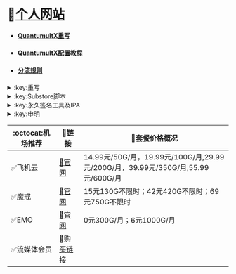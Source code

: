 # 🔔[个人网站](https://whatshub.top)

* #### [QuantumultX重写](https://whatshub.top/quantumultx)
* #### [QuantumultX配置教程](https://whatshub.top/qxmanual)
* #### [分流规则](https://whatshub.top/rule)
</details>

<details>
   <summary>:key:重写</summary>    


|:octocat:重写|:link:链接|
|--|--|
|:white_check_mark:重写合集|[:link:链接地址](https://whatshub.top/rewrite/4in1.conf)|
|:white_check_mark:去广告|[:link:链接地址](https://whatshub.top/rewrite/startingad.conf)|
|:white_check_mark:去广告mix|[:link:链接地址](https://whatshub.top/rewrite/adultra.conf)|
|:white_check_mark:去广告mix+|[:link:链接地址](https://whatshub.top/rewrite/adultraplus.conf)|
|:white_check_mark:百度云加速|[:link:链接地址](https://whatshub.top/rewrite/BaiduCloud.conf)|
|:white_check_mark:扫描全能王|[:link:链接地址](https://whatshub.top/rewrite/CamScanner.conf)|
|:white_check_mark:Emby|[:link:链接地址](https://whatshub.top/rewrite/Emby.conf)|
|:white_check_mark:酷我会员|[:link:链接地址](https://whatshub.top/rewrite/KuwoVip.conf)|
|:white_check_mark:酷我数字专辑解锁|[:link:链接地址](https://whatshub.top/rewrite/kuwo-unlock.conf)|
|:white_check_mark:历史价格|[:link:链接地址](https://whatshub.top/rewrite/Price.conf)|
|:white_check_mark:WPS会员解锁|[:link:链接地址](https://whatshub.top/rewrite/WPS.conf)|
|:white_check_mark:Nicegram会员解锁|[:link:链接地址](https://whatshub.top/rewrite/nicegram.conf)|
|:white_check_mark:财新文章解锁|[:link:链接地址](https://whatshub.top/rewrite/caixin.conf)|
|:white_check_mark:spotify会员解锁|[:link:链接地址](https://whatshub.top/rewrite/SpotifyPremium.conf)|
|:white_check_mark:SoundCloud Go+|[:link:链接地址](https://whatshub.top/rewrite/soundcloud.conf)|
|:white_check_mark:代理链路检测|[:link:链接地址](https://whatshub.top/rewrite/NodeLinkCheck.conf)|
|:white_check_mark:波点音乐|[:link:链接地址](https://whatshub.top/rewrite/Bodian.conf)|
|:white_check_mark:禁用iOS更新|[:link:链接地址](https://whatshub.top/rewrite/DisableUpdate.conf)|
|:white_check_mark:奈飞评分|[:link:链接地址](https://whatshub.top/rewrite/Ratings.conf)|
|:white_check_mark:番茄小说|[:link:链接地址](https://whatshub.top/rewrite/fanqienovel.conf)|
|:white_check_mark:流利说解锁|[:link:链接地址](https://whatshub.top/rewrite/lls.conf)|
|:white_check_mark:JibJab|[:link:链接地址](https://whatshub.top/rewrite/jibjab.conf)|
|:white_check_mark:Mix Camera|[:link:链接地址](https://whatshub.top/rewrite/mix.conf)|
|:white_check_mark:Picsart|[:link:链接地址](https://whatshub.top/rewrite/picsart.conf)|
|:white_check_mark:Polarr|[:link:链接地址](https://whatshub.top/rewrite/polarr.conf)|
|:white_check_mark:皮皮虾|[:link:链接地址](https://whatshub.top/rewrite/ppx.conf)|
|:white_check_mark:VSCO|[:link:链接地址](https://whatshub.top/rewrite/vsco.conf)|
|:white_check_mark:小影|[:link:链接地址](https://whatshub.top/rewrite/xiaoying.conf)|
|:white_check_mark:香蕉视频|[:link:链接地址](https://whatshub.top/rewrite/xjsp.conf)|
|:white_check_mark:ColorWidgets小组件|[:link:链接地址](https://whatshub.top/rewrite/colorwidgets.conf)|
|:white_check_mark:Alarmy闹钟解锁|[:link:链接地址](https://whatshub.top/rewrite/alarmy.conf)|
|:white_check_mark:彩云天气提醒|[:link:链接地址](https://whatshub.top/rewrite/caiyun.conf)|
|:white_check_mark:Aloha浏览器|[:link:链接地址](https://whatshub.top/rewrite/aloha.conf)|
|:white_check_mark:BedtimeFan助眠风扇|[:link:链接地址](https://whatshub.top/rewrite/BedtimeFan.conf)|
|:white_check_mark:Bazaart解锁|[:link:链接地址](https://whatshub.top/rewrite/bazaart.conf)|
|:white_check_mark:DailyYoga解锁|[:link:链接地址](https://whatshub.top/rewrite/daily-yoga.conf)|
|:white_check_mark:Darkroom解锁|[:link:链接地址](https://whatshub.top/rewrite/darkroom.conf)|
|:white_check_mark:Fabulous解锁|[:link:链接地址](https://whatshub.top/rewrite/fabulous.conf)|
|:white_check_mark:Invideo解锁|[:link:链接地址](https://whatshub.top/rewrite/invideo.conf)|
|:white_check_mark:忆飞Gif解锁|[:link:链接地址](https://whatshub.top/rewrite/giftr.conf)|
|:white_check_mark:句读解锁|[:link:链接地址](https://whatshub.top/rewrite/judou.conf)|
|:white_check_mark:Kika会员解锁|[:link:链接地址](https://whatshub.top/rewrite/kika.conf)|
|:white_check_mark:Mojo会员解锁|[:link:链接地址](https://whatshub.top/rewrite/mojo.conf)|
|:white_check_mark:Musixmatch解锁|[:link:链接地址](https://whatshub.top/rewrite/musixmatch.conf)|
|:white_check_mark:MyFitnessPal解锁|[:link:链接地址](https://whatshub.top/rewrite/myfitnesspal.conf)|
|:white_check_mark:Now冥想解锁|[:link:链接地址](https://whatshub.top/rewrite/now.conf)|
|:white_check_mark:奶由壁纸解锁|[:link:链接地址](https://whatshub.top/rewrite/nybz.conf)|
|:white_check_mark:Piccollage解锁|[:link:链接地址](https://whatshub.top/rewrite/piccollage.conf)|
|:white_check_mark:Pixelcut解锁|[:link:链接地址](https://whatshub.top/rewrite/pixelcut.conf)|
|:white_check_mark:时光手账解锁|[:link:链接地址](https://whatshub.top/rewrite/sgsz.conf)|
|:white_check_mark:ShadowLink解锁会员节点|[:link:链接地址](https://whatshub.top/rewrite/shadowlinkvpn.conf)|
|:white_check_mark:Smallpdf解锁|[:link:链接地址](https://whatshub.top/rewrite/smallpdf.conf)|
|:white_check_mark:Tangerine解锁|[:link:链接地址](https://whatshub.top/rewrite/tangerine.conf)|
|:white_check_mark:Ten Percent解锁|[:link:链接地址](https://whatshub.top/rewrite/tenpercent.conf)|
|:white_check_mark:迅雷会员解锁|[:link:链接地址](https://whatshub.top/rewrite/thunder.conf)|
|:white_check_mark:Workout For Women解锁|[:link:链接地址](https://whatshub.top/rewrite/wfw.conf)|
|:white_check_mark:Widgetsmith解锁|[:link:链接地址](https://whatshub.top/rewrite/widgetsmith.conf)|
|:white_check_mark:万能变声器解锁|[:link:链接地址](https://whatshub.top/rewrite/wnbsq.conf)|
|:white_check_mark:指尖时光解锁会员|[:link:链接地址](https://whatshub.top/rewrite/zjsg.conf)|
|:white_check_mark:傲软抠图会员|[:link:链接地址](https://whatshub.top/rewrite/apowersoft.conf)|
|:white_check_mark:Appraven Pro|[:link:链接地址](https://whatshub.top/rewrite/appraven.conf)|
|:white_check_mark:布丁锁屏|[:link:链接地址](https://whatshub.top/rewrite/bdsp.conf)|
|:white_check_mark:Bilibili 1080P|[:link:链接地址](https://whatshub.top/rewrite/bili.conf)|
|:white_check_mark:BOOM会员解锁|[:link:链接地址](https://whatshub.top/rewrite/boom.conf)|
|:white_check_mark:克拉壁纸|[:link:链接地址](https://whatshub.top/rewrite/clarity.conf)|
|:white_check_mark:彩云天气SVIP|[:link:链接地址](https://whatshub.top/rewrite/colorweather.conf)|
|:white_check_mark:Ellabook VIP|[:link:链接地址](https://whatshub.top/rewrite/ellabook.conf)|
|:white_check_mark:Fimo Pro|[:link:链接地址](https://whatshub.top/rewrite/fimo.conf)|
|:white_check_mark:i Love PDF解锁|[:link:链接地址](https://whatshub.top/rewrite/ilovepdf.conf)|
|:white_check_mark:美图秀秀VIP|[:link:链接地址](https://whatshub.top/rewrite/meituxx.conf)|
|:white_check_mark:起伏会员解锁|[:link:链接地址](https://whatshub.top/rewrite/qifu.conf)|
|:white_check_mark:Symbolab Pro|[:link:链接地址](https://whatshub.top/rewrite/symbolab.conf)|
|:white_check_mark:Pixiv Show|[:link:链接地址](https://raw.githubusercontent.com/I-am-R-E/Functional-Store-Hub/Master/PixivShow/Loon.conf)|
|:white_check_mark:B612咔叽|[:link:链接地址](https://whatshub.top/rewrite/b612.conf)|
|:white_check_mark:儿歌点点会员|[:link:链接地址](https://whatshub.top/rewrite/egdd.conf)|
|:white_check_mark:hyperweb会员解锁|[:link:链接地址](https://whatshub.top/rewrite/hyperweb.conf)|
|:white_check_mark:Molycam会员|[:link:链接地址](https://whatshub.top/rewrite/molycam.conf)|
|:white_check_mark:Photomath会员|[:link:链接地址](https://whatshub.top/rewrite/photomath.conf)|
|:white_check_mark:西窗烛解锁|[:link:链接地址](https://whatshub.top/rewrite/xcz.conf)|
|:white_check_mark:Accuweather解锁|[:link:链接地址](https://whatshub.top/rewrite/accu.conf)|
|:white_check_mark:Meistertask解锁|[:link:链接地址](https://whatshub.top/rewrite/meistertask.conf)|
|:white_check_mark:一言解锁|[:link:链接地址](https://whatshub.top/rewrite/yiyan.conf)|
|:white_check_mark:Fantastical解锁|[:link:链接地址](https://whatshub.top/rewrite/fantastical.conf)|
|:white_check_mark:云听解锁|[:link:链接地址](https://whatshub.top/rewrite/yunting.conf)|
|:white_check_mark:豌豆清单解锁|[:link:链接地址](https://whatshub.top/rewrite/wdqd.conf)|
|:white_check_mark:EMMO解锁|[:link:链接地址](https://whatshub.top/rewrite/emmo.conf)|
|:white_check_mark:小习惯解锁|[:link:链接地址](https://whatshub.top/rewrite/xxg.conf)|
|:white_check_mark:读书笔记解锁|[:link:链接地址](https://whatshub.top/rewrite/dsbj.conf)|
|:white_check_mark:斑马海报解锁|[:link:链接地址](https://whatshub.top/rewrite/zebra.conf)|
|:white_check_mark:My Plate解锁|[:link:链接地址](https://whatshub.top/rewrite/myplate.conf)|
|❌I AM解锁|[:link:链接地址](https://whatshub.top/rewrite/iam.conf)|
|:white_check_mark:iMuseum解锁|[:link:链接地址](https://whatshub.top/rewrite/imuseum.conf)|
|:white_check_mark:Audiomack解锁|[:link:链接地址](https://whatshub.top/rewrite/audiomack.conf)|
|:white_check_mark:Grammarly解锁|[:link:链接地址](https://whatshub.top/rewrite/grammarly.conf)|
|:white_check_mark:TOKCAM解锁|[:link:链接地址](https://whatshub.top/rewrite/tokcam.conf)|
|:white_check_mark:图图记账解锁|[:link:链接地址](https://whatshub.top/rewrite/tutu.conf)|
|:white_check_mark:WallCraft解锁|[:link:链接地址](https://whatshub.top/rewrite/wallcraft.conf)|
|:white_check_mark:新语听书解锁|[:link:链接地址](https://whatshub.top/rewrite/xyts.conf)|
|:white_check_mark:一甜相机解锁|[:link:链接地址](https://whatshub.top/rewrite/yitian.conf)|
|:white_check_mark:Grow解锁|[:link:链接地址](https://whatshub.top/rewrite/grow.conf)|
|:white_check_mark:Xmind思维导图|[:link:链接地址](https://whatshub.top/rewrite/xmind.conf)|
|:white_check_mark:微信公众号去广告|[:link:链接地址](https://whatshub.top/rewrite/wechatad.conf)|
|:white_check_mark:微博去广告|[:link:链接地址](https://whatshub.top/rewrite/weiboad.conf)|
|:white_check_mark:哔哩哔哩去广告|[:link:链接地址](https://whatshub.top/rewrite/biliad.conf)|
|:white_check_mark:喜马拉雅去广告|[:link:链接地址](https://whatshub.top/rewrite/xmlyad.conf)|
|:white_check_mark:网易蜗牛阅读|[:link:链接地址](https://whatshub.top/rewrite/wnds.conf)|
|:white_check_mark:马卡龙玩图|[:link:链接地址](https://whatshub.top/rewrite/mklwt.conf)|
|:white_check_mark:第一弹解锁|[:link:链接地址](https://whatshub.top/rewrite/dyd.conf)|
|:white_check_mark:海豚记账本|[:link:链接地址](https://whatshub.top/rewrite/htjzb.conf)|
|:white_check_mark:PEAK解锁|[:link:链接地址](https://whatshub.top/rewrite/peak.conf)|
|:white_check_mark:Pillow解锁|[:link:链接地址](https://whatshub.top/rewrite/pillow.conf)|
|:white_check_mark:PocketLists解锁|[:link:链接地址](https://whatshub.top/rewrite/pocketlists.conf)|
|:white_check_mark:知音漫客解锁|[:link:链接地址](https://whatshub.top/rewrite/zymk.conf)|
|:white_check_mark:有道云笔记解锁|[:link:链接地址](https://whatshub.top/rewrite/ydybj.conf)|
|:white_check_mark:Vista看天下解锁|[:link:链接地址](https://whatshub.top/rewrite/vista.conf)|
|:white_check_mark:PhotosShop Express会员解锁|[:link:链接地址](https://whatshub.top/rewrite/photoshop.conf)|
|:white_check_mark:人人视频去广告|[:link:链接地址](https://whatshub.top/rewrite/rrsp.conf)|
|:white_check_mark:七猫小说解锁|[:link:链接地址](https://whatshub.top/rewrite/qmxs.conf)|
|:white_check_mark:漫画台小程序解锁|[:link:链接地址](https://whatshub.top/rewrite/mht.conf)|
|:white_check_mark:Notability解锁|[:link:链接地址](https://whatshub.top/rewrite/notability.conf)|
|:white_check_mark:爱美剧解锁|[:link:链接地址](https://whatshub.top/rewrite/amj.conf)|
|:white_check_mark:白描黄金会员|[:link:链接地址](https://whatshub.top/rewrite/baimiao.conf)|
|:white_check_mark:OldRoll相机解锁|[:link:链接地址](https://whatshub.top/rewrite/oldroll.conf)|
|:white_check_mark:少年得到解锁会员|[:link:链接地址](https://whatshub.top/rewrite/sndd.conf)|
|:white_check_mark:大蓝鲸|[:link:链接地址](https://whatshub.top/rewrite/dalanjing.conf)|
|:white_check_mark:螺畤大语文解锁会员|[:link:链接地址](https://whatshub.top/rewrite/lsdyw.conf)|
|:white_check_mark:语文趣配音解锁会员|[:link:链接地址](https://whatshub.top/rewrite/ywqpy.conf)|
|:white_check_mark:配音秀解锁会员|[:link:链接地址](https://whatshub.top/rewrite/pyx.conf)|
|:white_check_mark:纸条年度会员解锁|[:link:链接地址](https://whatshub.top/rewrite/zhitiao.conf)|
|:white_check_mark:石墨文档解锁|[:link:链接地址](https://whatshub.top/rewrite/smwd.conf)|
|:white_check_mark:美篇解锁vip|[:link:链接地址](https://whatshub.top/rewrite/meipian.conf)|
|:white_check_mark:Adobe LightRoom解锁|[:link:链接地址](https://whatshub.top/rewrite/lightroom.conf)|
|:white_check_mark:Calm解锁|[:link:链接地址](https://whatshub.top/rewrite/calm.conf)|
|:white_check_mark:NFC门禁卡公交卡|[:link:链接地址](https://whatshub.top/rewrite/nfc.conf)|
|:white_check_mark:搜图神器|[:link:链接地址](https://whatshub.top/rewrite/stsq.conf)|
|:white_check_mark:https抓包|[:link:链接地址](https://whatshub.top/rewrite/https.conf)|
|:white_check_mark:SSA丝社|[:link:链接地址](https://whatshub.top/rewrite/ssa.conf)|
|:white_check_mark:小小优趣|[:link:链接地址](https://whatshub.top/rewrite/xxyq.conf)|
|:white_check_mark:幻影相册|[:link:链接地址](https://whatshub.top/rewrite/hyxc.conf)|
|:white_check_mark:精塾国学|[:link:链接地址](https://whatshub.top/rewrite/jsgx.conf)|
|:white_check_mark:PrettyUp|[:link:链接地址](https://whatshub.top/rewrite/prettyup.conf)|
|:white_check_mark:Cubox|[:link:链接地址](https://whatshub.top/rewrite/cubox.conf)|
|:white_check_mark:pandora订阅管理|[:link:链接地址](https://whatshub.top/rewrite/pandora.conf)|
|:white_check_mark:微信阅读积分兑换|[:link:链接地址](https://whatshub.top/rewrite/wechatread.conf)|请查阅脚本内教程
|:white_check_mark:来音智能陪练|[:link:链接地址](https://whatshub.top/rewrite/ly.conf)|
|:white_check_mark:熊掌记|[:link:链接地址](https://whatshub.top/rewrite/xzj.conf)|
|❌Notboring解锁|[:link:链接地址](https://whatshub.top/rewrite/notboring.conf)|
|:white_check_mark:如期|[:link:链接地址](https://whatshub.top/rewrite/rq.conf)|
|:white_check_mark:CEO周课|[:link:链接地址](https://whatshub.top/rewrite/ceo.conf)|
|:white_check_mark:Fileball|[:link:链接地址](https://whatshub.top/rewrite/fileball.conf)|
|:white_check_mark:1blocker|[:link:链接地址](https://whatshub.top/rewrite/1blocker.conf)|
|:white_check_mark:AI换脸秀|[:link:链接地址](https://whatshub.top/rewrite/ai.conf)|
|:white_check_mark:proknockout|[:link:链接地址](https://whatshub.top/rewrite/proknockout.conf)|
|:white_check_mark:青柠海报|[:link:链接地址](https://whatshub.top/rewrite/qnhb.conf)|
|:white_check_mark:Faintv|[:link:链接地址](https://whatshub.top/rewrite/faintv.conf)|
|:white_check_mark:微信听书|[:link:链接地址](https://whatshub.top/rewrite/wxts.conf)|
|:white_check_mark:人民日报去广告|[:link:链接地址](https://whatshub.top/rewrite/rmrb.conf)|
|:white_check_mark:爱企查|[:link:链接地址](https://whatshub.top/rewrite/aqc.conf)|
|:white_check_mark:微信读书免费卡解锁|[:link:链接地址](https://whatshub.top/rewrite/wxds.conf)|
|:white_check_mark:chic|[:link:链接地址](https://whatshub.top/rewrite/chic.conf)|
|:white_check_mark:有道词典|[:link:链接地址](https://whatshub.top/rewrite/ydcd.conf)|
|:white_check_mark:一路听天下|[:link:链接地址](https://whatshub.top/rewrite/ylttx.conf)|
|:white_check_mark:网速测试大师|[:link:链接地址](https://whatshub.top/rewrite/wscsds.conf)|
|:white_check_mark:网速管家|[:link:链接地址](https://whatshub.top/rewrite/wsgj.conf)|
|:white_check_mark:EFEKT美易|[:link:链接地址](https://whatshub.top/rewrite/efekt.conf)|
|:white_check_mark:WPS稻壳会员|[:link:链接地址](https://whatshub.top/rewrite/doc.conf)|
|:white_check_mark:米克锁屏|[:link:链接地址](https://whatshub.top/rewrite/mksp.conf)|
|:white_check_mark:阿布睡前故事|[:link:链接地址](https://whatshub.top/rewrite/absqgs.conf)|
|:white_check_mark:collart|[:link:链接地址](https://whatshub.top/rewrite/collart.conf)|
|:white_check_mark:博商小麦|[:link:链接地址](https://whatshub.top/rewrite/bsxm.conf)|
|:white_check_mark:MEMRISE|[:link:链接地址](https://whatshub.top/rewrite/memrise.conf)|
|:white_check_mark:堆糖|[:link:链接地址](https://whatshub.top/rewrite/duitang.conf)|
|:white_check_mark:Flomo|[:link:链接地址](https://whatshub.top/rewrite/flomo.conf)|
|:white_check_mark:APTV|[:link:链接地址](https://whatshub.top/rewrite/aptv.conf)|
|:white_check_mark:香哈菜谱大全|[:link:链接地址](https://whatshub.top/rewrite/cp.conf)|
|:white_check_mark:长相思|[:link:链接地址](https://whatshub.top/rewrite/cxs.conf)|
|:white_check_mark:电子请柬制作|[:link:链接地址](https://whatshub.top/rewrite/dzqj.conf)|
|:white_check_mark:黄油相机|[:link:链接地址](https://whatshub.top/rewrite/hyxj.conf)|
|:white_check_mark:Lingokids|[:link:链接地址](https://whatshub.top/rewrite/lingokids.conf)|
|:white_check_mark:百度文库阅读解锁|[:link:链接地址](https://whatshub.top/rewrite/bdwk.conf)|
|:white_check_mark:Craft|[:link:链接地址](https://whatshub.top/rewrite/craft.conf)|
|:white_check_mark:Panda小组件|[:link:链接地址](https://whatshub.top/rewrite/panda.conf)|
|:white_check_mark:Keep|[:link:链接地址](https://whatshub.top/rewrite/keep.conf)|
|:white_check_mark:Documents|[:link:链接地址](https://whatshub.top/rewrite/documents.conf)|
|:white_check_mark:Planny|[:link:链接地址](https://whatshub.top/rewrite/plany.conf)|
|:white_check_mark:Ego Reader|[:link:链接地址](https://whatshub.top/rewrite/ego.conf)|
|:white_check_mark:极速扫描仪|[:link:链接地址](https://whatshub.top/rewrite/jssmy.conf)|
|:white_check_mark:指尖笔记|[:link:链接地址](https://whatshub.top/rewrite/zjbj.conf)|
|:white_check_mark:钱迹|[:link:链接地址](https://whatshub.top/rewrite/qj.conf)|
|:white_check_mark:Agenda|[:link:链接地址](https://whatshub.top/rewrite/agenda.conf)|
|:white_check_mark:多重搜索|[:link:链接地址](https://whatshub.top/rewrite/multisearch.conf)|
|:white_check_mark:即刻运动|[:link:链接地址](https://whatshub.top/rewrite/jkyd.conf)|
|:white_check_mark:Day One|[:link:链接地址](https://whatshub.top/rewrite/dayone.conf)|
|:white_check_mark:Usage|[:link:链接地址](https://whatshub.top/rewrite/usage.conf)|
|:white_check_mark:谜底时钟|[:link:链接地址](https://whatshub.top/rewrite/mdsz.conf)|
|:white_check_mark:MoneyThings|[:link:链接地址](https://whatshub.top/rewrite/moneythings.conf)|
|:white_check_mark:手机扫描仪|[:link:链接地址](https://whatshub.top/rewrite/sjsmy.conf)|
|:white_check_mark:Sorted|[:link:链接地址](https://whatshub.top/rewrite/sorted.conf)|
|:white_check_mark:尽简衣橱|[:link:链接地址](https://whatshub.top/rewrite/jjyc.conf)|
|:white_check_mark:看理想|[:link:链接地址](https://whatshub.top/rewrite/klx.conf)|
|:white_check_mark:目标地图|[:link:链接地址](https://whatshub.top/rewrite/mbdt.conf)|
|:white_check_mark:拼图酱|[:link:链接地址](https://whatshub.top/rewrite/ptj.conf)|
|:white_check_mark:向日葵阅读|[:link:链接地址](https://whatshub.top/rewrite/xrk.conf)|
|:white_check_mark:卡片日记|[:link:链接地址](https://whatshub.top/rewrite/kprj.conf)|
|:white_check_mark:莉景天气|[:link:链接地址](https://whatshub.top/rewrite/ljtq.conf)|
|:white_check_mark:Motivation|[:link:链接地址](https://whatshub.top/rewrite/motivation.conf)|
|:white_check_mark:PDF Viewer|[:link:链接地址](https://whatshub.top/rewrite/pdfviewer.conf)|
|:white_check_mark:Percento|[:link:链接地址](https://whatshub.top/rewrite/percento.conf)|
|:white_check_mark:Pixelance|[:link:链接地址](https://whatshub.top/rewrite/pixelance.conf)|
|:white_check_mark:Retake|[:link:链接地址](https://whatshub.top/rewrite/retake.conf)|
|:white_check_mark:色采|[:link:链接地址](https://whatshub.top/rewrite/sc.conf)|
|:white_check_mark:闪萌表情|[:link:链接地址](https://whatshub.top/rewrite/smbq.conf)|
|:white_check_mark:音频剪辑|[:link:链接地址](https://whatshub.top/rewrite/ypjj.conf)|
|:white_check_mark:Varlens|[:link:链接地址](https://whatshub.top/rewrite/varlens.conf)|
|:white_check_mark:一木记账|[:link:链接地址](https://whatshub.top/rewrite/ymjz.conf)|
|:white_check_mark:Drafts|[:link:链接地址](https://whatshub.top/rewrite/drafts.conf)|
|:white_check_mark:叮叮水印相机|[:link:链接地址](https://whatshub.top/rewrite/ddsyxj.conf)|
|:white_check_mark:Emote|[:link:链接地址](https://whatshub.top/rewrite/emote.conf)|
|:white_check_mark:灵敢足迹|[:link:链接地址](https://whatshub.top/rewrite/lgzj.conf)|
|:white_check_mark:7分钟HIIT运动|[:link:链接地址](https://whatshub.top/rewrite/seven.conf)|
|:white_check_mark:私密相册管家|[:link:链接地址](https://whatshub.top/rewrite/smxcgj.conf)|
|:white_check_mark:FitnessView|[:link:链接地址](https://whatshub.top/rewrite/fnv.conf)|
|:white_check_mark:TODO清单|[:link:链接地址](https://whatshub.top/rewrite/todo.conf)|
|:white_check_mark:淘票票评分|[:link:链接地址](https://whatshub.top/rewrite/tpp.conf)|
|:white_check_mark:天天豆|[:link:链接地址](https://whatshub.top/rewrite/ttd.conf)|
|:white_check_mark:咖映|[:link:链接地址](https://whatshub.top/rewrite/ky.conf)|
|:white_check_mark:VCUS|[:link:链接地址](https://whatshub.top/rewrite/vcus.conf)|
|:white_check_mark:傲软PDF编辑|[:link:链接地址](https://whatshub.top/rewrite/arpdfbj.conf)|
|:white_check_mark:傲软投屏|[:link:链接地址](https://whatshub.top/rewrite/artp.conf)|
|:white_check_mark:幻休|[:link:链接地址](https://whatshub.top/rewrite/hx.conf)|
|:white_check_mark:绘影字幕|[:link:链接地址](https://whatshub.top/rewrite/hyzm.conf)|
|:white_check_mark:汇中考|[:link:链接地址](https://whatshub.top/rewrite/hzk.conf)|
|:white_check_mark:iScreen|[:link:链接地址](https://whatshub.top/rewrite/iscreen.conf)|
|:white_check_mark:小组件盒子|[:link:链接地址](https://whatshub.top/rewrite/xzjhz.conf)|
|:white_check_mark:佐糖|[:link:链接地址](https://whatshub.top/rewrite/zt.conf)|
|:white_check_mark:飞鱼计划|[:link:链接地址](https://whatshub.top/rewrite/fyjh.conf)|
|:white_check_mark:过期啦|[:link:链接地址](https://whatshub.top/rewrite/gql.conf)|
|:white_check_mark:乃糖小组件|[:link:链接地址](https://whatshub.top/rewrite/nt.conf)|
|:white_check_mark:一书一课|[:link:链接地址](https://whatshub.top/rewrite/ysyk.conf)|
|:white_check_mark:充电助手|[:link:链接地址](https://whatshub.top/rewrite/cdzs.conf)|
|:white_check_mark:电视家|[:link:链接地址](https://whatshub.top/rewrite/dsj.conf)|
|:white_check_mark:Endel|[:link:链接地址](https://whatshub.top/rewrite/endel.conf)| 
|:white_check_mark:格至日记|[:link:链接地址](https://whatshub.top/rewrite/gzrj.conf)|  
|:white_check_mark:高德地图去广告|[:link:链接地址](https://whatshub.top/rewrite/gddt.conf)|  
|:white_check_mark:好事发生|[:link:链接地址](https://whatshub.top/rewrite/hsfs.conf)|  
|:white_check_mark:简讯|[:link:链接地址](https://whatshub.top/rewrite/jianxun.conf)|
|:white_check_mark:可拍|[:link:链接地址](https://whatshub.top/rewrite/kepai.conf)|
|:white_check_mark:Lifeviewer|[:link:链接地址](https://whatshub.top/rewrite/lifeviewer.conf)|
|:white_check_mark:Relens|[:link:链接地址](https://whatshub.top/rewrite/relens.conf)|
|:white_check_mark:Vivacut|[:link:链接地址](https://whatshub.top/rewrite/vivacut.conf)|
|:white_check_mark:Watchout|[:link:链接地址](https://whatshub.top/rewrite/watchout.conf)|
|:white_check_mark:无痕去水印|[:link:链接地址](https://whatshub.top/rewrite/whqsy.conf)|
|:white_check_mark:一键换脸|[:link:链接地址](https://whatshub.top/rewrite/yjhl.conf)|
|:white_check_mark:节点信息查询|[:link:链接地址](https://whatshub.top/rewrite/ip-api.js)|
|:white_check_mark:流媒体解锁查询|[:link:链接地址](https://whatshub.top/rewrite/media-check.js)|
|:white_check_mark:Styleart|[:link:链接地址](https://whatshub.top/rewrite/styleart.conf)|
|:white_check_mark:7动|[:link:链接地址](https://whatshub.top/rewrite/7dong.conf)|
|:white_check_mark:海报工厂|[:link:链接地址](https://whatshub.top/rewrite/hbgc.conf)|  
|:white_check_mark:我的番茄|[:link:链接地址](https://whatshub.top/rewrite/wdfq.conf)|  
|:white_check_mark:FoMz|[:link:链接地址](https://whatshub.top/rewrite/fomz.conf)|  
|:white_check_mark:日杂相机|[:link:链接地址](https://whatshub.top/rewrite/rzxj.conf)|
|:white_check_mark:古诗词大全|[:link:链接地址](https://whatshub.top/rewrite/gscdq.conf)|
|:white_check_mark:Mondly|[:link:链接地址](https://whatshub.top/rewrite/mondly.conf)|
|:white_check_mark:猫头鹰文件|[:link:链接地址](https://whatshub.top/rewrite/mtywj.conf)|
|:white_check_mark:YouTube去广告|[:link:链接地址](https://whatshub.top/rewrite/youtube.conf)|
|:white_check_mark:汉堡儿童故事|[:link:链接地址](https://whatshub.top/rewrite/hbetgs.conf)|
|:white_check_mark:iconKiller|[:link:链接地址](https://whatshub.top/rewrite/iconkiller.conf)|
|:white_check_mark:一寸证件照|[:link:链接地址](https://whatshub.top/rewrite/yczjz.conf)|
|:white_check_mark:中华诗词库|[:link:链接地址](https://whatshub.top/rewrite/zhsck.conf)|
|:white_check_mark:字体册|[:link:链接地址](https://whatshub.top/rewrite/ztc.conf)|
|:white_check_mark:配音|[:link:链接地址](https://whatshub.top/rewrite/peiyin.conf)|
|:white_check_mark:AdGuard|[:link:链接地址](https://whatshub.top/rewrite/adguard.conf)|
|:white_check_mark:阿里云盘签到|[:link:链接地址](https://whatshub.top/rewrite/aliyun.conf)|
|:white_check_mark:油价定时提醒|[:link:链接地址](https://raw.githubusercontent.com/deezertidal/shadowrocket-rules/main/js/oil.js)|
|:white_check_mark:生活指数定时提醒|[:link:链接地址](https://raw.githubusercontent.com/deezertidal/shadowrocket-rules/main/js/lifeindex.js)|





****
* 解锁类插件一般需要登录账号恢复购买，如不生效，请卸载重装。
* 除集合类外，脚本插件均署名原作者，如有署名错误，请联系邮箱更正。
* 如需修改或分享，请保留作者信息。
</details>




<details>
  <summary>:key:Substore脚本</summary>  
  
|:octocat:Sub-Store脚本|:link:链接|:pushpin:操作说明|
|--|--|--|
|:white_check_mark:脚本操作：重命名|[:link:链接地址](https://raw.githubusercontent.com/qwerzl/rename.js/main/rename.js#input=zh&output=zh&airport=你需要的机场名)|SubStore-订阅编辑-添加操作-脚本操作-粘贴链接（自行修改自己的机场名）
|:white_check_mark:脚本过滤：筛选80 443端口|[:link:链接地址](https://raw.githubusercontent.com/deezertidal/private/main/port-filter.js)|SubStore-订阅编辑-添加操作-脚本过滤-粘贴链接
|:white_check_mark:脚本过滤：筛选80,443，vmess,ws节点(免流节点)|[:link:链接地址](https://raw.githubusercontent.com/deezertidal/private/main/nodes-filter.js)|SubStore-订阅编辑-添加操作-脚本过滤-粘贴链接
|:white_check_mark:脚本操作：修改host混淆|[:link:链接地址](https://raw.githubusercontent.com/deezertidal/private/main/vmess-host.js)|SubStore-订阅编辑-添加操作-脚本操作-粘贴链接（自行修改参数）
</details>


<details>

  <summary>:key:永久签名工具及IPA</summary>  
  
|:octocat:签名工具|:link:链接|:pushpin:操作说明|
|--|--|--|
|:white_check_mark:TrollStore 永久签名|[:link:教程](https://github.com/deezertidal/shadowrocket-rules/blob/main/TrollStore.MD)|支持iOS14.0-15.4.1
|:white_check_mark:Youtube.ipa|[:link:链接地址](https://github.com/qnblackcat/uYouPlus/releases/download/v18.08.1-2.3.1/uYouPlus_18.08.1_2.3.1.ipa)|去广告 后台播放音乐 画中画
|:white_check_mark:微信双开.ipa|[:link:链接地址](https://github.com/zwf234/WeChat/releases)|双开
|:white_check_mark:Appstore++|[:link:链接地址](https://ipa.store/2886.html)|降级工具
|:white_check_mark:Tiktok.ipa|[:link:链接地址](https://drive.google.com/file/d/1XMbpcMiv2yYEw6ApYG8sCL9oGNbPpcJ5/view?usp=drivesdk)|内置换区功能
|:white_check_mark:No homebar|[:link:链接地址](https://appdb.to/app/cydia/1900001061)|隐藏屏幕底部横条
|:white_check_mark:Trollspeed.ipa|[:link:链接地址](https://drive.google.com/file/d/17HIcHpiclJnFi_pAVpc71rTsDAL3JKCn/view)|显示网速
|:white_check_mark:其他.ipa|[:link:链接地址](https://appdb.to/search/?type=cydia)，[:link:链接地址](https://ipa.store)|



</details>


 <details>
  <summary>:key:申明</summary>

## :warning:免责声明：

* 本项目涉及的任何解锁和解密分析脚本仅用于资源共享和学习研究，不能保证其合法性，准确性，完整性和有效性，请根据情况自行判断.

* 间接使用脚本的任何用户，包括但不限于建立VPS或在某些行为违反国家/地区法律或相关法规的情况下进行传播, 本项目对于由此引起的任何隐私泄漏或其他后果概不负责.

* 请勿将Script项目的任何内容用于商业或非法目的，否则后果自负.

* 如果任何单位或个人认为该项目的脚本可能涉嫌侵犯其权利，则应及时通知并提供身份证明，所有权证明，我们将在收到认证文件后删除相关脚本.

* 对任何脚本问题概不负责，包括但不限于由任何脚本错误导致的任何损失或损害.

* 您必须在下载后的24小时内从计算机或手机中完全删除以上内容.

* 任何以任何方式查看此项目的人或直接或间接使用该Script项目的任何脚本的使用者都应仔细阅读此声明。保留随时更改或补充此免责声明的权利。一旦使用并复制了任何相关脚本或Script项目的规则，则视为您已接受此免责声明.

### 特别感谢（排名不分先后,如有遗漏请提醒补充）：

* [@ddgksf2013](https://github.com/ddgksf2013)

* [@Marol62926](https://github.com/Marol62926)

* [@Tartarus2014](https://github.com/Tartarus2014)

* [@I-am-R-E](https://github.com/I-am-R-E)

* [@yqc007](https://github.com/yqc007)

* [@nzw9314](https://github.com/nzw9314)

* [@Qure](https://github.com/Koolson/Qure)

* [@Orz](https://github.com/Orz-3/mini)

* [@NobyDa](https://github.com/NobyDa)

* [@lhie1](https://github.com/lhie1)

* [@ConnersHua](https://github.com/ConnersHua)

* [@chavyleung](https://github.com/chavyleung)

* [@yichahucha](https://github.com/yichahucha)

* [@langkhach270389](https://github.com/langkhach270389)

* [@Choler](https://github.com/Choler)

* [@onewayticket255](https://github.com/onewayticket255)

* [@NavePnow](https://github.com/NavePnow)

* [@Meeta](https://github.com/MeetaGit)

* [@Neurogram-R](https://github.com/Neurogram-R)

* [@sazs34](https://github.com/sazs34)

* [@uniqueque](https://github.com/uniqueque)

* [@eHpo](https://github.com/eHpo1/Rules)

* [@Sunert](https://github.com/Sunert/Scripts)

* [@songyangzz](https://github.com/songyangzz/QuantumultX.git)

* [@zZPiglet](https://github.com/zZPiglet/Task.git)

* [@Peng-YM](https://github.com/Peng-YM/QuanX)

* [@evilbutcher](https://github.com/evilbutcher/Quantumult_X/tree/master)

* [@lxk0301](https://gitee.com/lxk0301/jd_scripts/tree/master/)

* [@toulanboy](https://github.com/toulanboy/scripts)

* [@lowking](https://github.com/lowking/Scripts)
 </details>

|:octocat:机场推荐|:link:链接| :pushpin:套餐价格概况
|--|--|--|
|:white_check_mark:飞机云|[:link:官网](https://feiji27.com/auth/register?code=iMgM)|14.99元/50G/月，19.99元/100G/月,29.99元/200G/月，39.99元/350G/月,55.99元/600G/月
|:white_check_mark:魔戒|[:link:官网](https://mojie.app/#/register?code=tq2kydAz)|15元130G不限时；42元420G不限时；69元750G不限时
|:white_check_mark:EMO|[:link:官网](https://yyds.emovpn.top/#/register?code=7KLxhYOS)|0元300G/月；6元1000G/月
|:white_check_mark:流媒体会员|[:link:购买链接](https://ihezu.gold/mnWUrr)|  

